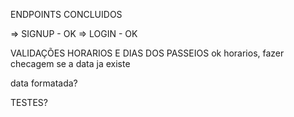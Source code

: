 ENDPOINTS CONCLUIDOS

=> SIGNUP - OK
=> LOGIN - OK


VALIDAÇÕES HORARIOS E DIAS DOS PASSEIOS
ok horarios, fazer checagem se a data ja existe

data formatada?

TESTES?
